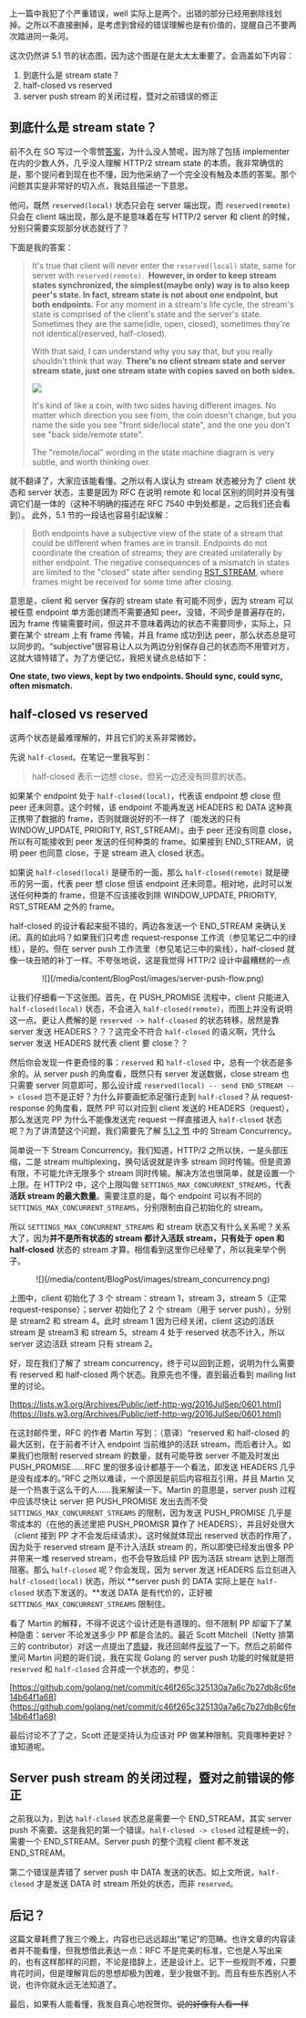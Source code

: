 上一篇中我犯了个严重错误，well 实际上是两个。出错的部分已经用删除线划掉。之所以不直接删掉，是考虑到曾经的错误理解也是有价值的，提醒自己不要两次踏进同一条河。

这次仍然讲 5.1 节的状态图，因为这个图是在是太太太重要了。会涵盖如下内容：

1. 到底什么是 stream state？
2. half-closed vs reserved
3. server push stream 的关闭过程，暨对之前错误的修正

## 到底什么是 stream state？

前不久在 SO 写过一个零赞[答案](http://stackoverflow.com/a/41354992/2142577)，为什么没人赞呢，因为除了包括 implementer 在内的少数人外，几乎没人理解 HTTP/2 stream state 的本质。我非常确信的是，那个提问者到现在也不懂，因为他采纳了一个完全没有触及本质的答案。那个问题其实是非常好的切入点，我姑且描述一下意思。

他问，既然 `reserved(local)` 状态只会在 server 端出现，而 `reserved(remote)` 只会在 client 端出现，那么是不是意味着在写 HTTP/2 server 和 client 的时候，分别只需要实现部分状态就行了？

下面是我的答案：

> It's true that client will never enter the `reserved(local)` state, same for server with `reserved(remote)`.        **However, in order to keep stream states synchronized, the simplest(maybe only) way is to also keep peer's state. In fact, stream state is not about one endpoint, but both endpoints.** For any moment in a stream's life cycle, the stream's state is comprised of the client's state and the server's state. Sometimes they are the same(idle, open, closed), sometimes they're not identical(reserved, half-closed).
>
> With that said, I can understand why you say that, but you really shouldn't think that way. **There's no client stream state and server stream state, just one stream state with copies saved on both sides.**
>
> ![](/media/content/BlogPost/images/coin.jpg)
>
> It's kind of like a coin, with two sides having different images. No matter which direction you see from, the coin doesn't change, but you name the side you see "front side/local state", and the one you don't see "back side/remote state".
>
> The "remote/local" wording in the state machine diagram is very subtle, and worth thinking over.

就不翻译了，大家应该能看懂。之所以有人误认为 stream 状态被分为了 client 状态和 server 状态，主要是因为 RFC 在说明 remote 和 local 区别的同时并没有强调它们是一体的（这种不明确的描述在 RFC 7540 中到处都是，之后我们还会看到）。 此外，5.1 节的一段话也容易引起误解：

> Both endpoints have a subjective view of the state of a stream that could be different when frames are in transit. Endpoints do not coordinate the creation of streams; they are created unilaterally by either endpoint. The negative consequences of a mismatch in states are limited to the "closed" state after sending [RST_STREAM](http://httpwg.org/specs/rfc7540.html#RST_STREAM), where frames might be received for some time after closing.

意思是，client 和 server 保存的 stream state 有可能不同步，因为 stream 可以被任意 endpoint 单方面创建而不需要通知 peer。没错，不同步是普遍存在的，因为 frame 传输需要时间，但这并不意味着两边的状态不需要同步，实际上，只要在某个 stream 上有 frame 传输，并且 frame 成功到达 peer，那么状态总是可以同步的。“subjective”很容易让人以为两边分别保存自己的状态而不用管对方，这就大错特错了。为了方便记忆，我把关键点总结如下：

**One state, two views, kept by two endpoints. Should sync, could sync, often mismatch.**

## half-closed vs reserved

这两个状态是最难理解的，并且它们的关系非常微妙。

先说 `half-closed`。在笔记一里我写到：

> half-closed 表示一边想 close，但另一边还没有同意的状态。

如果某个 endpoint 处于 `half-closed(local)`，代表该 endpoint 想 close 但 peer 还未同意。这个时候，该 endpoint 不能再发送 HEADERS 和 DATA 这种真正携带了数据的 frame，否则就跟说好的不一样了（能发送的只有 WINDOW\_UPDATE, PRIORITY, RST\_STREAM）。由于 peer 还没有同意 close，所以有可能接收到 peer 发送的任何种类的 frame。如果接到 END\_STREAM，说明 peer 也同意 close，于是 stream 进入 closed 状态。

如果说 `half-closed(local)` 是硬币的一面，那么 `half-closed(remote)` 就是硬币的另一面，代表 peer 想 close 但该 endpoint 还未同意。相对地，此时可以发送任何种类的 frame，但是不应该接收到除 WINDOW\_UPDATE, PRIORITY, RST\_STREAM 之外的 frame。

half-closed 的设计看起来挺不错的，两边各发送一个 END\_STREAM 来确认关闭。真的如此吗？如果我们只考虑 request-response 工作流（参见笔记二中的绿线），是的。但在 server push 工作流里（参见笔记三中的紫线），half-closed 就像一块丑陋的补丁一样。不夸张地说，这是我觉得 HTTP/2 设计中最糟糕的一点

<center>
![](/media/content/BlogPost/images/server-push-flow.png)
</center>

让我们仔细看一下这张图。首先，在 PUSH\_PROMISE 流程中，client 只能进入 `half-closed(local)` 状态，不会进入 `half-closed(remote)`，而图上并没有说明这一点。更让人费解的是 `reserved -> half-cloased` 的状态转移，居然是靠 server 发送 HEADERS？？？这完全不符合 `half-closed` 的语义啊，凭什么 server 发送 HEADERS 就代表 client 要 close？？ 

然后你会发现一件更奇怪的事：`reserved` 和 `half-closed` 中，总有一个状态是多余的。从 server push 的角度看，既然只有 server 发送数据，close stream 也只需要 server 同意即可，那么设计成 `reserved(local) -- send END_STREAM --> closed` 岂不是正好？为什么非要画蛇添足强行走到 `half-closed`？从 request-response 的角度看，既然 PP 可以对应到 client 发送的 HEADERS（request），那么发送完 PP 为什么不能像发送完 request 一样直接进入 `half-closed` 状态呢？为了讲清楚这个问题，我们需要先了解 [5.1.2 节](http://httpwg.org/specs/rfc7540.html#rfc.section.5.1.2) 中的 Stream Concurrency。

简单说一下 Stream Concurrency。我们知道，HTTP/2 之所以快，一是头部压缩，二是 stream multiplexing，换句话说就是许多 stream 同时传输。但是资源有限，不可能允许无限多个 stream 同时传输。解决方法也很简单，就是设置一个上限。在 HTTP/2 中，这个上限叫做 `SETTINGS_MAX_CONCURRENT_STREAMS`，代表**活跃 stream 的最大数量**。需要注意的是，每个 endpoint 可以有不同的 `SETTINGS_MAX_CONCURRENT_STREAMS`，分别限制由自己初始化的 stream。

所以 `SETTINGS_MAX_CONCURRENT_STREAMS` 和 stream 状态又有什么关系呢？关系大了，因为**并不是所有状态的 stream 都计入活跃 stream，只有处于 open 和 half-closed** 状态的 stream 才算。相信看到这里你已经晕了，所以我来举个例子。

<center>
![](/media/content/BlogPost/images/stream_concurrency.png)
</center>

上图中，client 初始化了 3 个 stream：stream 1，stream 3，stream 5（正常 request-response）；server 初始化了 2 个 stream（用于 server push），分别是 stream2 和 stream 4。此时 stream 1 因为已经关闭，client 这边的活跃 stream 是 stream3 和 stream 5。stream 4 处于 reserved 状态不计入，所以 server 这边活跃 stream 只有 stream 2。

好，现在我们了解了 stream concurrency，终于可以回到正题，说明为什么需要有 reserved 和 half-closed 两个状态。我原先也不懂，直到最近看到 mailing list 里的讨论。

[https://lists.w3.org/Archives/Public/ietf-http-wg/2016JulSep/0601.html](https://lists.w3.org/Archives/Public/ietf-http-wg/2016JulSep/0601.html)

在这封邮件里，RFC 的作者 Martin 写到：（意译）“reserved 和 half-closed 的最大区别，在于前者不计入 endpoint 当前维护的活跃 stream，而后者计入。如果我们也限制 reserved stream 的数量，就有可能导致 server 不能及时发出 PUSH\_PROMISE……RFC 里的很多设计都基于一个看法，即发送 HEADERS 几乎是没有成本的。”RFC 之所以难读，一个原因是前后内容相互引用，并且 Martin 又是一个热衷于这么干的人……我来解读一下。Martin 的意思是，server push 过程中应该尽快让 server 把 PUSH\_PROMISE 发出去而不受 `SETTINGS_MAX_CONCURRENT_STREAMS` 的限制，因为发送 PUSH\_PROMISE 几乎是零成本的（在他的表述里把 PUSH_PROMISR 算作了 HEADERS），并且好处很大（client 接到 PP 才不会发后续请求）。这时候就体现出 reserved 状态的作用了，因为处于 reserved stream 是不计入活跃 stream 的，所以即使已经发出很多 PP 并带来一堆 reserved stream，也不会导致后续 PP 因为活跃 stream 达到上限而阻塞。那么 `half-closed` 呢？你会发现，因为 server 发送 HEADERS 后立刻进入 `half-closed(local)`  状态，所以 **server push 的 DATA 实际上是在 `half-closed` 状态下发送的。**发送 DATA 是有代价的，正好被 `SETTINGS_MAX_CONCURRENT_STREAMS` 限制住。

看了 Martin 的解释，不得不说这个设计还是有道理的。但不限制 PP 却留下了某种隐患：server 不论发送多少 PP 都是合法的。最近 Scott Mitchell（Netty 排第三的 contributor）对这一点提出了[质疑](https://lists.w3.org/Archives/Public/ietf-http-wg/2017JanMar/0057.html)，我还回邮件[反驳](https://lists.w3.org/Archives/Public/ietf-http-wg/2017JanMar/0088.html)了一下。然后之前邮件里问 Martin 问题的哥们说，我在实现 Golang 的 server push 功能的时候就是把 `reserved` 和 `half-closed` 合并成一个状态的，参见：

[https://github.com/golang/net/commit/c46f265c325130a7a6c7b27db8c6fe14b64f1a68](https://github.com/golang/net/commit/c46f265c325130a7a6c7b27db8c6fe14b64f1a68)

最后讨论不了了之，Scott 还是坚持认为应该对 PP 做某种限制。究竟哪种更好？谁知道呢。

## Server push stream 的关闭过程，暨对之前错误的修正

之前我以为，到达 `half-closed` 状态总是需要一个 END\_STREAM，其实 server push 不需要。这是我犯的第一个错误。`half-closed -> closed` 过程是统一的，需要一个 END\_STREAM。Server push 的整个流程 client 都不发送 END\_STREAM。

第二个错误是弄错了 server push 中 DATA 发送的状态。如上文所说，`half-closed` 才是发送 DATA 时 stream 所处的状态，而非 `reserved`。

## 后记？

这篇文章耗费了我三个晚上，内容也已远远超出“笔记”的范畴。也许文章的内容读者并不能看懂，但我想借此表达一点：RFC 不是完美的标准，它也是人写出来的，也有这样那样的问题，不论是措辞上，还是设计上。记下一些规则不难，只要肯花时间，但是理解背后的思想却极为困难，至少我做不到。而且有些东西别人不说，也许你就永远无法知道了。

最后，如果有人能看懂，我发自真心地祝贺你。<s>说的好像有人看一样</s>
